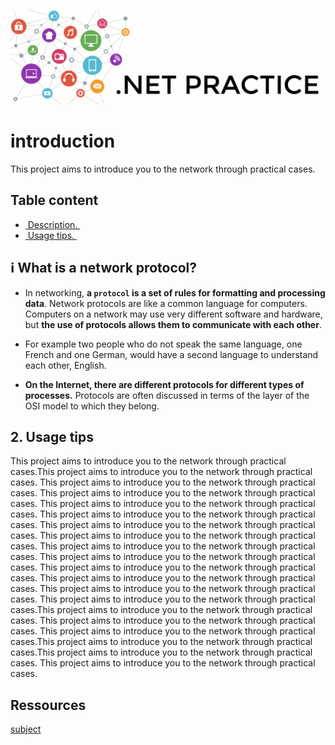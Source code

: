 ![netpractice.png](img/netpractice.png)
# introduction
This project aims to introduce you to the network through practical cases.

## Table content
* [ Description. ](#desc)
* [ Usage tips. ](#usage)

<a name="usage"></a>
## ℹ️ What is a network protocol?

* In networking, **a `protocol` is a set of rules for formatting and processing data**. Network protocols are like a common 
language for computers. Computers on a network may use very different software and hardware, but **the use of protocols 
allows them to communicate with each other**.

* For example two people who do not speak the same language, one French and one German, would have a second language 
to understand each other, English.

* **On the Internet, there are different protocols for different types of processes.** Protocols are often discussed in 
terms of the layer of the OSI model to which they belong.






<a name="usage"></a>
## 2. Usage tips

This project aims to introduce you to the network through practical cases.This project aims to introduce you to the network through practical cases.
This project aims to introduce you to the network through practical cases.
This project aims to introduce you to the network through practical cases.
This project aims to introduce you to the network through practical cases.
This project aims to introduce you to the network through practical cases.
This project aims to introduce you to the network through practical cases.
This project aims to introduce you to the network through practical cases.
This project aims to introduce you to the network through practical cases.
This project aims to introduce you to the network through practical cases.
This project aims to introduce you to the network through practical cases.
This project aims to introduce you to the network through practical cases.
This project aims to introduce you to the network through practical cases.
This project aims to introduce you to the network through practical cases.This project aims to introduce you to the network through practical cases.
This project aims to introduce you to the network through practical cases.
This project aims to introduce you to the network through practical cases.This project aims to introduce you to the network through practical cases.This project aims to introduce you to the network through practical cases.
This project aims to introduce you to the network through practical cases.


## Ressources
[subject](https://cdn.intra.42.fr/pdf/pdf/58600/fr.subject.pdf)
